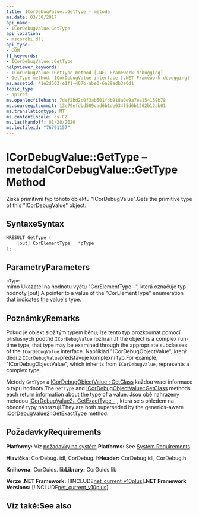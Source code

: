 ```yaml
---
title: ICorDebugValue::GetType – metoda
ms.date: 03/30/2017
api_name:
- ICorDebugValue.GetType
api_location:
- mscordbi.dll
api_type:
- COM
f1_keywords:
- ICorDebugValue::GetType
helpviewer_keywords:
- ICorDebugValue::GetType method [.NET Framework debugging]
- GetType method, ICorDebugValue interface [.NET Framework debugging]
ms.assetid: 41e2d503-e1f1-407b-abe0-6a29adb3e0d1
topic_type:
- apiref
ms.openlocfilehash: 7def2bd2c0f3ab501fdb918a0e9a7ee154159b78
ms.sourcegitcommit: 13e79efdbd589cad6b1de634f5d6b1262b12ab01
ms.translationtype: MT
ms.contentlocale: cs-CZ
ms.lasthandoff: 01/28/2020
ms.locfileid: "76791157"
---
```

# <a name="icordebugvaluegettype-method"></a><span data-ttu-id="850f0-102">ICorDebugValue::GetType – metoda</span><span class="sxs-lookup"><span data-stu-id="850f0-102">ICorDebugValue::GetType Method</span></span>
<span data-ttu-id="850f0-103">Získá primitivní typ tohoto objektu "ICorDebugValue".</span><span class="sxs-lookup"><span data-stu-id="850f0-103">Gets the primitive type of this "ICorDebugValue" object.</span></span>  
  
## <a name="syntax"></a><span data-ttu-id="850f0-104">Syntaxe</span><span class="sxs-lookup"><span data-stu-id="850f0-104">Syntax</span></span>  
  
```cpp  
HRESULT GetType (  
    [out] CorElementType   *pType  
);  
```  
  
## <a name="parameters"></a><span data-ttu-id="850f0-105">Parametry</span><span class="sxs-lookup"><span data-stu-id="850f0-105">Parameters</span></span>  
 `pType`  
 <span data-ttu-id="850f0-106">mimo Ukazatel na hodnotu výčtu "CorElementType –", která označuje typ hodnoty.</span><span class="sxs-lookup"><span data-stu-id="850f0-106">[out] A pointer to a value of the "CorElementType" enumeration that indicates the value's type.</span></span>  
  
## <a name="remarks"></a><span data-ttu-id="850f0-107">Poznámky</span><span class="sxs-lookup"><span data-stu-id="850f0-107">Remarks</span></span>  
 <span data-ttu-id="850f0-108">Pokud je objekt složitým typem běhu, lze tento typ prozkoumat pomocí příslušných podtříd `ICorDebugValue` rozhraní.</span><span class="sxs-lookup"><span data-stu-id="850f0-108">If the object is a complex run-time type, that type may be examined through the appropriate subclasses of the `ICorDebugValue` interface.</span></span> <span data-ttu-id="850f0-109">Například "ICorDebugObjectValue", který dědí z `ICorDebugValue`představuje komplexní typ.</span><span class="sxs-lookup"><span data-stu-id="850f0-109">For example, "ICorDebugObjectValue", which inherits from `ICorDebugValue`, represents a complex type.</span></span>  
  
 <span data-ttu-id="850f0-110">Metody `GetType` a [ICorDebugObjectValue:: GetClass](icordebugobjectvalue-getclass-method.md) každou vrací informace o typu hodnoty.</span><span class="sxs-lookup"><span data-stu-id="850f0-110">The `GetType` and [ICorDebugObjectValue::GetClass](icordebugobjectvalue-getclass-method.md) methods each return information about the type of a value.</span></span> <span data-ttu-id="850f0-111">Jsou obě nahrazeny metodou [ICorDebugValue2:: GetExactType –](icordebugvalue2-getexacttype-method.md) , která se s ohledem na obecné typy nahrazují.</span><span class="sxs-lookup"><span data-stu-id="850f0-111">They are both superseded by the generics-aware [ICorDebugValue2::GetExactType](icordebugvalue2-getexacttype-method.md) method.</span></span>  
  
## <a name="requirements"></a><span data-ttu-id="850f0-112">Požadavky</span><span class="sxs-lookup"><span data-stu-id="850f0-112">Requirements</span></span>  
 <span data-ttu-id="850f0-113">**Platformy:** Viz [požadavky na systém](../../../../docs/framework/get-started/system-requirements.md).</span><span class="sxs-lookup"><span data-stu-id="850f0-113">**Platforms:** See [System Requirements](../../../../docs/framework/get-started/system-requirements.md).</span></span>  
  
 <span data-ttu-id="850f0-114">**Hlavička:** CorDebug. idl, CorDebug. h</span><span class="sxs-lookup"><span data-stu-id="850f0-114">**Header:** CorDebug.idl, CorDebug.h</span></span>  
  
 <span data-ttu-id="850f0-115">**Knihovna:** CorGuids. lib</span><span class="sxs-lookup"><span data-stu-id="850f0-115">**Library:** CorGuids.lib</span></span>  
  
 <span data-ttu-id="850f0-116">**Verze .NET Framework:** [!INCLUDE[net_current_v10plus](../../../../includes/net-current-v10plus-md.md)]</span><span class="sxs-lookup"><span data-stu-id="850f0-116">**.NET Framework Versions:** [!INCLUDE[net_current_v10plus](../../../../includes/net-current-v10plus-md.md)]</span></span>  
  
## <a name="see-also"></a><span data-ttu-id="850f0-117">Viz také:</span><span class="sxs-lookup"><span data-stu-id="850f0-117">See also</span></span>
